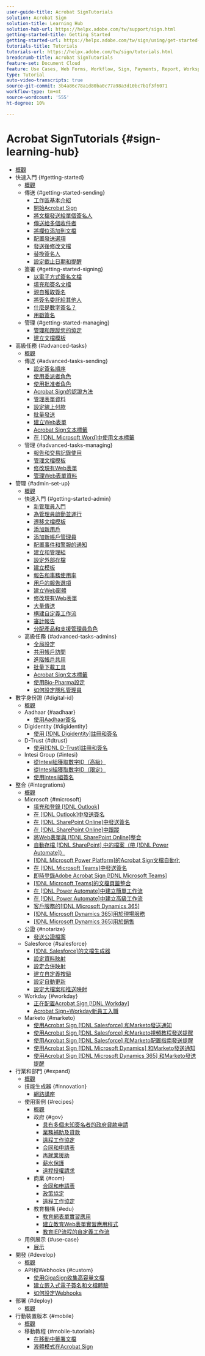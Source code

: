 ```yaml
---
user-guide-title: Acrobat SignTutorials
solution: Acrobat Sign
solution-title: Learning Hub
solution-hub-url: https://helpx.adobe.com/tw/support/sign.html
getting-started-title: Getting Started
getting-started-url: https://helpx.adobe.com/tw/sign/using/get-started-guide.html
tutorials-title: Tutorials
tutorials-url: https://helpx.adobe.com/tw/sign/tutorials.html
breadcrumb-title: Acrobat SignTutorials
feature-set: Document Cloud
feature: Use Cases, Web Forms, Workflow, Sign, Payments, Report, Workspace, Deadline, Administration, Digital ID, Form, Integrations, Mobile, Skill Builder
type: Tutorial
auto-video-transcripts: true
source-git-commit: 3b4a86c78a1d80ba0c77a98a3d10bc7b1f3f6071
workflow-type: tm+mt
source-wordcount: '555'
ht-degree: 10%

---
```



# Acrobat SignTutorials {#sign-learning-hub}

+ [概觀](overview.md)
+ 快速入門 {#getting-started}
   + [概觀](sign-beginner-tutorials/beginner-users-overview.md)
   + 傳送 {#getting-started-sending}
      + [工作區基本介紹](sign-beginner-tutorials/quick-tour.md)
      + [開始Acrobat Sign](sign-beginner-tutorials/new-sender.md)
      + [將文檔發送給單個簽名人](sign-beginner-tutorials/send-to-single-recipient.md)
      + [傳送給多個收件者](sign-beginner-tutorials/send-to-multiple-recipients.md)
      + [將欄位添加到文檔](sign-beginner-tutorials/adding-fields.md)
      + [配置發送選項](sign-beginner-tutorials/sending-options.md)
      + [發送後修改文檔](sign-beginner-tutorials/modify-in-flight.md)
      + [替換簽名人](sign-beginner-tutorials/replace-signer.md)
      + [設定截止日期和提醒](sign-beginner-tutorials/set-deadlines-reminders.md)
   + 簽署 {#getting-started-signing}
      + [以電子方式簽名文檔](sign-beginner-tutorials/electronically-sign-a-document.md)
      + [填充和簽名文檔](sign-beginner-tutorials/fill-and-sign.md)
      + [親自獲取簽名](sign-beginner-tutorials/sign-in-person.md)
      + [將簽名委託給其他人](sign-beginner-tutorials/delegate-signing.md)
      + [什麼是數字簽名？](sign-beginner-tutorials/sign-with-a-digital-signature.md)
      + [用戳簽名](sign-beginner-tutorials/sign-with-a-stamp.md)
   + 管理 {#getting-started-managing}
      + [管理和跟蹤您的協定](sign-beginner-tutorials/manage-and-track.md)
      + [建立文檔模板](https://experienceleague.adobe.com/docs/document-cloud-learn/sign-learning-hub/admin-set-up/getting-started-admin/create-a-template.html?lang=zh-Hant)
+ 高級任務 {#advanced-tasks}
   + [概觀](sign-advanced-users/advanced-users-overview.md)
   + 傳送 {#advanced-tasks-sending}
      + [設定簽名順序](sign-advanced-users/setting-up-routing.md)
      + [使用委派者角色](sign-advanced-users/delegate-signature.md)
      + [使用批准者角色](sign-advanced-users/add-an-approver.md)
      + [Acrobat Sign的認證方法](sign-advanced-users/authentication-methods.md)
      + [管理表單資料](sign-advanced-users/manage-form-data.md)
      + [設定線上付款](sign-advanced-users/set-up-online-payments.md)
      + [批量發送](https://experienceleague.adobe.com/docs/document-cloud-learn/sign-learning-hub/admin-set-up/getting-started-admin/megasign.html?lang=zh-Hant)
      + [建立Web表單](https://experienceleague.adobe.com/docs/document-cloud-learn/sign-learning-hub/admin-set-up/getting-started-admin/webform.html?lang=zh-Hant)
      + [Acrobat Sign文本標籤](https://experienceleague.adobe.com/docs/document-cloud-learn/sign-learning-hub/admin-set-up/advanced-tasks-admins/adobe-sign-text-tagging.html?lang=zh-Hant)
      + [在 [!DNL Microsoft Word]中使用文本標籤](sign-advanced-users/text-tagging-word.md)
   + 管理 {#advanced-tasks-managing}
      + [報告和交易記錄使用](sign-advanced-users/creating-a-report.md)
      + [管理文檔模板](sign-advanced-users/edit-a-template.md)
      + [修改現有Web表單](sign-advanced-users/modify-webform.md)
      + [管理Web表單資料](sign-advanced-users/manage-webform-data.md)
+ 管理 {#admin-set-up}
   + [概觀](admin/intro-admin-overview.md)
   + 快速入門 {#getting-started-admin}
      + [新管理員入門](admin/get-started-admin.md)
      + [為管理員啟動並運行](admin/up-and-running-admin.md)
      + [遷移文檔模板](admin/docusign-templates.md)
      + [添加新用戶](admin/add-users-to-your-account.md)
      + [添加新帳戶管理員](admin/add-admin.md)
      + [配置事件和警報的通知](admin/set-up-shared-events-and-alert.md)
      + [建立和管理組](admin/create-and-manage-groups.md)
      + [設定外部存檔](admin/set-up-your-external-archive.md)
      + [建立模板](sign-advanced-users/create-a-template.md)
      + [報告和事務使用率](https://experienceleague.adobe.com/zh-hant/docs/document-cloud-learn/sign-learning-hub/advanced-tasks/advanced-tasks-managing/creating-a-report)
      + [用戶的報告選項](admin/report-options.md)
      + [建立Web窗體](sign-advanced-users/webform.md)
      + [修改現有Web表單](https://experienceleague.adobe.com/docs/document-cloud-learn/sign-learning-hub/advanced-tasks/advanced-tasks-managing/modify-webform.html?lang=zh-Hant)
      + [大量傳送](sign-advanced-users/megasign.md)
      + [構建自定義工作流](admin/building-a-custom-workflow.md)
      + [審計報告](admin/audit-reports.md)
      + [分配產品和支援管理員角色](admin/promote-admin.md)
   + 高級任務 {#advanced-tasks-admins}
      + [全局設定](admin/learn-about-global-settings.md)
      + [共用帳戶訪問](admin/share-account-access.md)
      + [進階帳戶共用](admin/advanced-account-sharing.md)
      + [批量下載工具](admin/bulk-download-tool.md)
      + [Acrobat Sign文本標籤](sign-advanced-users/adobe-sign-text-tagging.md)
      + [使用Bio-Pharma設定](admin/use-bio-pharma-settings.md)
      + [如何設定隱私管理員](admin/privacy.md)
+ 數字身份證 {#digital-id}
   + [概觀](digitalid/digitalid-overview.md)
   + Aadhaar {#aadhaar}
      + [使用Aadhaar簽名](digitalid/aadhaar-sign.md)
   + Digidentity {#digidentity}
      + [使用 [!DNL Digidentity]註冊和簽名](digitalid/digidentity-sign.md)
   + D-Trust {#dtrust}
      + [使用[!DNL D-Trust]註冊和簽名](digitalid/d-trust.md)
   + Intesi Group {#intesi}
      + [從Intesi組獲取數字ID（高級）](digitalid/intesi-advanced.md)
      + [從Intesi組獲取數字ID（限定）](digitalid/intesi-qualified.md)
      + [使用Intesi組簽名](digitalid/intesi-sign.md)
+ 整合 {#integrations}
   + [概觀](integrations/integrations-overview.md)
   + Microsoft {#microsoft}
      + [填充和登錄 [!DNL Outlook]](integrations/fill-and-sign-doc-microsoft-outlook.md)
      + [在 [!DNL Outlook]中發送簽名](integrations/send-for-signature-with-outlook.md)
      + [在 [!DNL SharePoint Online]中發送簽名](integrations/send-for-signature-with-sharepoint-online.md)
      + [在 [!DNL SharePoint Online]中跟蹤](integrations/track-an-agreement-with-sharepoint-online.md)
      + [將Web表單與 [!DNL SharePoint Online]整合](integrations/integrate-web-form-sharepoint-online.md)
      + [自動存檔 [!DNL SharePoint] 中的檔案（帶 [!DNL Power Automate]）](integrations/auto-archive-sharepoint-power-automate.md)
      + [ [!DNL Microsoft Power Platform]的Acrobat Sign文檔自動化](integrations/documentautomation.md)
      + [在 [!DNL Microsoft Teams]中發送簽名](integrations/adobe-sign-teams-mortgage.md)
      + [即時登錄Adobe Acrobat Sign [!DNL Microsoft Teams]](integrations/live-sign-microsoft-teams.md)
      + [ [!DNL Microsoft Teams]的文檔頁籤整合](integrations/acrobat-sign-teams-documents-tab.md)
      + [在 [!DNL Power Automate]中建立簡單工作流](integrations/simple-workflow-power-automate.md)
      + [在 [!DNL Power Automate]中建立高級工作流](integrations/advanced-workflow-power-automate.md)
      + [客戶服務的[!DNL Microsoft Dynamics 365]](integrations/dynamics-customer-service.md)
      + [[!DNL Microsoft Dynamics 365]用於現場服務](integrations/dynamics-field-service.md)
      + [[!DNL Microsoft Dynamics 365]用於銷售](integrations/dynamics-sales.md)
   + 公證 {#notarize}
      + [發送公證檔案](integrations/send-document-notarize.md)
   + Salesforce {#salesforce}
      + [ [!DNL Salesforce]的文檔生成器](integrations/create-an-agreement-template.md)
      + [設定資料映射](integrations/set-up-data-mapping.md)
      + [設定合併映射](integrations/set-up-merging-map.md)
      + [建立自定義按鈕](integrations/create-a-custom-button.md)
      + [設定自動更新](integrations/salesforce-automatic-updates.md)
      + [設定大檔案和推送映射](integrations/salesforce-large-files.md)
   + Workday {#workday}
      + [正在配置Acrobat Sign [!DNL Workday]](integrations/workday.md)
      + [Acrobat Sign+Workday新員工入職](integrations/acrobat-sign-workday-onboarding.md)
   + Marketo {#marketo}
      + [使用Acrobat Sign [!DNL Salesforce] 和Marketo發送通知](integrations/marketo-salesforce-sms.md)
      + [使用Acrobat Sign [!DNL Salesforce] 和Marketo視頻教程發送提醒](integrations/marketo-salesforce-reminder-video.md)
      + [使用Acrobat Sign [!DNL Salesforce] 和Marketo配置指南發送提醒](integrations/marketo-salesforce-reminder.md)
      + [使用Acrobat Sign [!DNL Microsoft Dynamics] 和Marketo發送通知](integrations/marketo-dynamics-sms.md)
      + [使用Acrobat Sign [!DNL Microsoft Dynamics 365] 和Marketo發送提醒](integrations/marketo-dynamics-reminder.md)
+ 行業和部門 {#expand}
   + [概觀](sign-usecase/expand-inspire-overview.md)
   + 技能生成器 {#innovation}
      + [網路講座](sign-usecase/innovation-series.md)
   + 使用案例 {#recipes}
      + [概觀](sign-usecase/recipes.md)
      + 政府 {#gov}
         + [具有多個未知簽名者的政府貸款申請](sign-usecase/webform-multiple-signers.md)
         + [業務補助及貸款](sign-usecase/usecasegovgrants.md)
         + [遠程工作協定](sign-usecase/usecasegovtelework.md)
         + [合同和申請表](sign-usecase/usecasegovcontracts.md)
         + [再就業援助](sign-usecase/usecasegovreemployment.md)
         + [薪水保護](sign-usecase/usecasegovpaycheck.md)
         + [遠程授權請求](sign-usecase/usecasegovremote.md)
      + 商業 {#com}
         + [合同和申請表](sign-usecase/usecasecomcontracts.md)
         + [政策協定](sign-usecase/usecasecompolicy.md)
         + [遠程工作協定](sign-usecase/usecasecomtelework.md)
      + 教育機構 {#edu}
         + [教育網表單實習應用](sign-usecase/usecase-edu-intern.md)
         + [建立教育Web表單實習應用程式](sign-usecase/usecase-edu-intern-create.md)
         + [教育IEP流程的自定義工作流](sign-usecase/usecase-edu-iep.md)
   + 用例展示 {#use-case}
      + [展示](sign-usecase/use-case-showcase.md)
+ 開發 {#develop}
   + [概觀](develop/develop-overview.md)
   + API和Webhooks {#custom}
      + [使用GigaSign收集高容量文檔](develop/gigasign.md)
      + [建立嵌入式電子簽名和文檔體驗](develop/embeddedesignature.md)
      + [如何設定Webhooks](develop/webhooks.md)
+ 部署 {#deploy}
   + [概觀](deploy-overview.md)
+ 行動裝置版本 {#mobile}
   + [概觀](mobile/mobile-overview.md)
   + 移動教程 {#mobile-tutorials}
      + [在移動中籤署文檔](mobile/sign-mobile.md)
      + [液體模式在Acrobat Sign](mobile/liquidmode.md)

